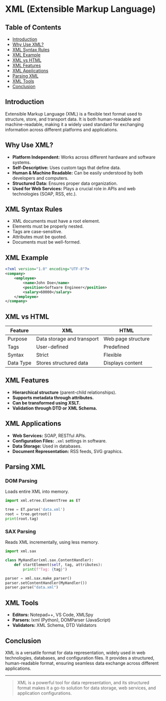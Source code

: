 # XML (Extensible Markup Language)

## Table of Contents
- [Introduction](#introduction)
- [Why Use XML?](#why-use-xml)
- [XML Syntax Rules](#xml-syntax-rules)
- [XML Example](#xml-example)
- [XML vs HTML](#xml-vs-html)
- [XML Features](#xml-features)
- [XML Applications](#xml-applications)
- [Parsing XML](#parsing-xml)
- [XML Tools](#xml-tools)
- [Conclusion](#conclusion)

## Introduction
Extensible Markup Language (XML) is a flexible text format used to structure, store, and transport data. It is both human-readable and machine-readable, making it a widely used standard for exchanging information across different platforms and applications.

## Why Use XML?
- **Platform Independent:** Works across different hardware and software systems.
- **Self-Descriptive:** Uses custom tags that define data.
- **Human & Machine Readable:** Can be easily understood by both developers and computers.
- **Structured Data:** Ensures proper data organization.
- **Used for Web Services:** Plays a crucial role in APIs and web technologies (SOAP, RSS, etc.).

## XML Syntax Rules
- XML documents must have a root element.
- Elements must be properly nested.
- Tags are case-sensitive.
- Attributes must be quoted.
- Documents must be well-formed.

## XML Example
```xml
<?xml version="1.0" encoding="UTF-8"?>
<company>
    <employee>
        <name>John Doe</name>
        <position>Software Engineer</position>
        <salary>60000</salary>
    </employee>
</company>
```

## XML vs HTML
| Feature  | XML | HTML |
|----------|-----|------|
| Purpose | Data storage and transport | Web page structure |
| Tags | User-defined | Predefined |
| Syntax | Strict | Flexible |
| Data Type | Stores structured data | Displays content |

## XML Features
- **Hierarchical structure** (parent-child relationships).
- **Supports metadata through attributes.**
- **Can be transformed using XSLT.**
- **Validation through DTD or XML Schema.**

## XML Applications
- **Web Services:** SOAP, RESTful APIs.
- **Configuration Files:** `.xml` settings in software.
- **Data Storage:** Used in databases.
- **Document Representation:** RSS feeds, SVG graphics.

## Parsing XML
### DOM Parsing
Loads entire XML into memory.
```python
import xml.etree.ElementTree as ET

tree = ET.parse('data.xml')
root = tree.getroot()
print(root.tag)
```
### SAX Parsing
Reads XML incrementally, using less memory.
```python
import xml.sax

class MyHandler(xml.sax.ContentHandler):
    def startElement(self, tag, attributes):
        print(f"Tag: {tag}")

parser = xml.sax.make_parser()
parser.setContentHandler(MyHandler())
parser.parse("data.xml")
```

## XML Tools
- **Editors:** Notepad++, VS Code, XMLSpy
- **Parsers:** lxml (Python), DOMParser (JavaScript)
- **Validators:** XML Schema, DTD Validators

## Conclusion
XML is a versatile format for data representation, widely used in web technologies, databases, and configuration files. It provides a structured, human-readable format, ensuring seamless data exchange across different applications.

---

> XML is a powerful tool for data representation, and its structured format makes it a go-to solution for data storage, web services, and application configurations.
